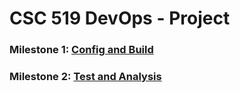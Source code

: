 # CSC 519 DevOps - Project

### Milestone 1: [Config and Build](https://github.ncsu.edu/rjain9/CSC519DevOps-Project/tree/ConfigAndBuild)  
### Milestone 2: [Test and Analysis](https://github.ncsu.edu/rjain9/CSC519DevOps-Project/tree/TestAnalysis)
